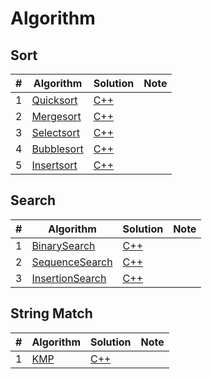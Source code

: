 # Algorithm

## Sort

| # | Algorithm | Solution | Note |
|---| --------- | -------- | ---- |
| 1 | [Quicksort](./Sort/Quicksort/) | [C++](./Sort/Quicksort/main.cpp) ||
| 2 | [Mergesort](./Sort/Mergesort/) | [C++](./Sort/Mergesort/main.cpp) ||
| 3 | [Selectsort](./Sort/Selectsort/) | [C++](./Sort/Selectsort/main.cpp) ||
| 4 | [Bubblesort](./Sort/Bubblesort/) | [C++](./Sort/Bubblesort/main.cpp) ||
| 5 | [Insertsort](./Sort/Insertsort/) | [C++](./Sort/Insertsort/main.cpp) ||

## Search

| # | Algorithm | Solution | Note |
|---| --------- | -------- | ---- |
| 1 | [BinarySearch](./Search/BinarySearch/) | [C++](./Search/BinarySearch/BinarySearch.cpp) ||
| 2 | [SequenceSearch](./Search/SequenceSearch/) | [C++](./Search/SequenceSearch/SequenceSearch.cpp) ||
| 3 | [InsertionSearch](./Search/InsertionSearch/) | [C++](./Search/InsertionSearch/InsertionSearch.cpp) ||

## String Match

| # | Algorithm | Solution | Note |
|---| --------- | -------- | ---- |
| 1 | [KMP](./StringMatch/KMP/) | [C++](./StringMatch/KMP/main.cpp) ||

